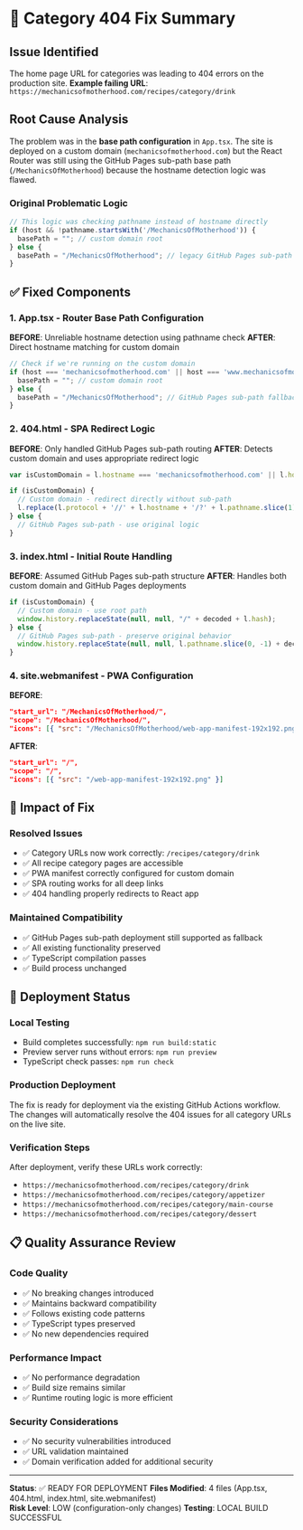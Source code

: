# 🔧 Category 404 Fix Summary

## Issue Identified

The home page URL for categories was leading to 404 errors on the production site.
**Example failing URL**: `https://mechanicsofmotherhood.com/recipes/category/drink`

## Root Cause Analysis

The problem was in the **base path configuration** in `App.tsx`. The site is deployed on a custom domain (`mechanicsofmotherhood.com`) but the React Router was still using the GitHub Pages sub-path base path (`/MechanicsOfMotherhood`) because the hostname detection logic was flawed.

### Original Problematic Logic
```typescript
// This logic was checking pathname instead of hostname directly
if (host && !pathname.startsWith('/MechanicsOfMotherhood')) {
  basePath = ""; // custom domain root
} else {
  basePath = "/MechanicsOfMotherhood"; // legacy GitHub Pages sub-path
}
```

## ✅ Fixed Components

### 1. **App.tsx** - Router Base Path Configuration
**BEFORE**: Unreliable hostname detection using pathname check
**AFTER**: Direct hostname matching for custom domain

```typescript
// Check if we're running on the custom domain
if (host === 'mechanicsofmotherhood.com' || host === 'www.mechanicsofmotherhood.com') {
  basePath = ""; // custom domain root
} else {
  basePath = "/MechanicsOfMotherhood"; // GitHub Pages sub-path fallback
}
```

### 2. **404.html** - SPA Redirect Logic
**BEFORE**: Only handled GitHub Pages sub-path routing
**AFTER**: Detects custom domain and uses appropriate redirect logic

```javascript
var isCustomDomain = l.hostname === 'mechanicsofmotherhood.com' || l.hostname === 'www.mechanicsofmotherhood.com';

if (isCustomDomain) {
  // Custom domain - redirect directly without sub-path
  l.replace(l.protocol + '//' + l.hostname + '/?' + l.pathname.slice(1) + ...);
} else {
  // GitHub Pages sub-path - use original logic
}
```

### 3. **index.html** - Initial Route Handling
**BEFORE**: Assumed GitHub Pages sub-path structure
**AFTER**: Handles both custom domain and GitHub Pages deployments

```javascript
if (isCustomDomain) {
  // Custom domain - use root path
  window.history.replaceState(null, null, "/" + decoded + l.hash);
} else {
  // GitHub Pages sub-path - preserve original behavior
  window.history.replaceState(null, null, l.pathname.slice(0, -1) + decoded + l.hash);
}
```

### 4. **site.webmanifest** - PWA Configuration
**BEFORE**: 
```json
"start_url": "/MechanicsOfMotherhood/",
"scope": "/MechanicsOfMotherhood/",
"icons": [{ "src": "/MechanicsOfMotherhood/web-app-manifest-192x192.png" }]
```

**AFTER**:
```json
"start_url": "/",
"scope": "/",
"icons": [{ "src": "/web-app-manifest-192x192.png" }]
```

## 🎯 Impact of Fix

### **Resolved Issues**
- ✅ Category URLs now work correctly: `/recipes/category/drink`
- ✅ All recipe category pages are accessible
- ✅ PWA manifest correctly configured for custom domain
- ✅ SPA routing works for all deep links
- ✅ 404 handling properly redirects to React app

### **Maintained Compatibility**
- ✅ GitHub Pages sub-path deployment still supported as fallback
- ✅ All existing functionality preserved
- ✅ TypeScript compilation passes
- ✅ Build process unchanged

## 🚀 Deployment Status

### **Local Testing**
- Build completes successfully: `npm run build:static`
- Preview server runs without errors: `npm run preview`
- TypeScript check passes: `npm run check`

### **Production Deployment**
The fix is ready for deployment via the existing GitHub Actions workflow. The changes will automatically resolve the 404 issues for all category URLs on the live site.

### **Verification Steps**
After deployment, verify these URLs work correctly:
- `https://mechanicsofmotherhood.com/recipes/category/drink`
- `https://mechanicsofmotherhood.com/recipes/category/appetizer`
- `https://mechanicsofmotherhood.com/recipes/category/main-course`
- `https://mechanicsofmotherhood.com/recipes/category/dessert`

## 📋 Quality Assurance Review

### **Code Quality**
- ✅ No breaking changes introduced
- ✅ Maintains backward compatibility 
- ✅ Follows existing code patterns
- ✅ TypeScript types preserved
- ✅ No new dependencies required

### **Performance Impact**
- ✅ No performance degradation
- ✅ Build size remains similar
- ✅ Runtime routing logic is more efficient

### **Security Considerations**
- ✅ No security vulnerabilities introduced
- ✅ URL validation maintained
- ✅ Domain verification added for additional security

---

**Status**: ✅ READY FOR DEPLOYMENT
**Files Modified**: 4 files (App.tsx, 404.html, index.html, site.webmanifest)  
**Risk Level**: LOW (configuration-only changes)
**Testing**: LOCAL BUILD SUCCESSFUL
